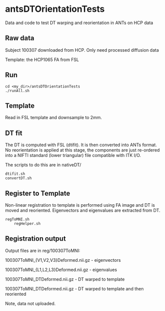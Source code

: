 
# antsDTOrientationTests

Data and code to test DT warping and reorientation in ANTs on HCP data


## Raw data

Subject 100307 downloaded from HCP. Only need processed diffusion data

Template: the HCP1065 FA from FSL

## Run

    cd <my_dir>/antsDTOrientationTests
    ./runAll.sh

## Template
Read in FSL template and downsample to 2mm.

## DT fit

The DT is computed with FSL (dtifit). It is then converted into ANTs format. No
reorientation is applied at this stage, the components are just re-ordered into
a NIFTI standard (lower triangular) file compatible with ITK I/O.

The scripts to do this are in nativeDT/

    dtifit.sh
    convertDT.sh


## Register to Template

Non-linear registration to template is performed using FA image and DT is moved and reoriented.
Eigenvectors and eigenvalues are extracted from DT.

    regToMNI.sh
	    regHelper.sh


## Registration output

Output files are in reg/100307ToMNI:

100307ToMNI_{V1,V2,V3}Deformed.nii.gz - eigenvectors

100307ToMNI_{L1,L2,L3}Deformed.nii.gz - eigenvalues

100307ToMNI_DTDeformed.nii.gz - DT warped to template

100307ToMNI_DTDeformed.nii.gz - DT warped to template and then reoriented

Note, data not uploaded.
